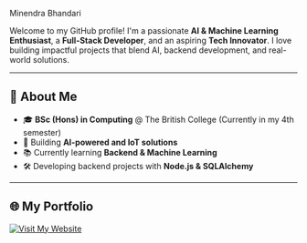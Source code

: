 Minendra Bhandari

Welcome to my GitHub profile! I'm a passionate **AI & Machine Learning Enthusiast**, a **Full-Stack Developer**, and an aspiring **Tech Innovator**. I love building impactful projects that blend AI, backend development, and real-world solutions.

---

## 🚀 About Me

- 🎓 **BSc (Hons) in Computing** @ The British College (Currently in my 4th semester)
- 💪 Building **AI-powered and IoT solutions**
- 📚 Currently learning **Backend & Machine Learning**
- 🛠️ Developing backend projects with **Node.js & SQLAlchemy**

---
## 🌐 My Portfolio

<a href="https://minendra.onrender.com/#home" target="_blank">
  <img src="https://img.shields.io/badge/Visit%20My%20Website-0078D4?style=for-the-badge&logo=google-chrome&logoColor=white" alt="Visit My Website"/>
</a>
